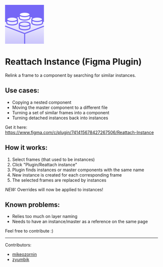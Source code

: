 ![logo](https://github.com/renancamm/figma-reattache-instance/blob/master/icon_128.png?raw=true)

# Reattach Instance (Figma Plugin)
Relink a frame to a component by searching for similar instances.

## Use cases:
- Copying a nested component
- Moving the master component to a different file
- Turning a set of similar frames into a component
- Turning detached instances back into instances

Get it here: https://www.figma.com/c/plugin/741415678427267506/Reattach-Instance


## How it works:
1. Select frames (that used to be instances)
2. Click "Plugin/Reattach instance"
3. Plugin finds instances or master components with the same name
4. New instance is created for each corresponding frame
5. The selected frames are replaced by instances

*NEW:* Overrides will now be applied to instances!

## Known problems:
- Relies too much on layer naming
- Needs to have an instance/master as a reference on the same page

Feel free to contribute :)


---

Contributors: 
- [mikeozornin](https://github.com/mikeozornin)
- [zyumbik](https://twitter.com/zyumbik)




